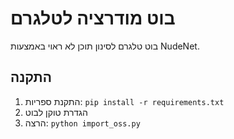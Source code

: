# בוט מודרציה לטלגרם

בוט טלגרם לסינון תוכן לא ראוי באמצעות NudeNet.

## התקנה
1. התקנת ספריות: `pip install -r requirements.txt`
2. הגדרת טוקן לבוט
3. הרצה: `python import_oss.py`